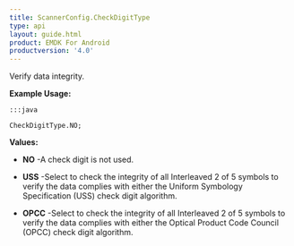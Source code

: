 ```yaml
---
title: ScannerConfig.CheckDigitType
type: api
layout: guide.html
product: EMDK For Android
productversion: '4.0'
---
```



Verify data integrity.
 
 

**Example Usage:**
	
	:::java
	
	CheckDigitType.NO;
	


**Values:**

* **NO** -A check digit is not used.

* **USS** -Select to check the integrity of all Interleaved 2 of 5 symbols to
 verify the data complies with either the Uniform Symbology
 Specification (USS) check digit algorithm.

* **OPCC** -Select to check the integrity of all Interleaved 2 of 5 symbols to
 verify the data complies with either the Optical Product Code Council
 (OPCC) check digit algorithm.












